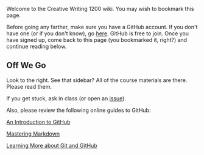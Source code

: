 Welcome to the Creative Writing 1200 wiki. You may wish to bookmark this page.

Before going any farther, make sure you have a GitHub account. If you don't have one (or if you don't know), go [here](https://github.com/join). GitHub is free to join. Once you have signed up, come back to this page (you bookmarked it, right?) and continue reading below.

## Off We Go

Look to the right. See that sidebar? All of the course materials are there. Please read them.

If you get stuck, ask in class (or open an [issue](https://github.com/rosslaird/CRWR1200/issues)).

Also, please review the following online guides to GitHub:

[An Introduction to GitHub](https://guides.github.com/activities/hello-world/)

[Mastering Markdown](https://guides.github.com/features/mastering-markdown/)

[Learning More about Git and GitHub](https://guides.github.com/)

 